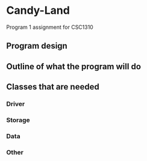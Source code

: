 # Candy-Land
Program 1 assignment for CSC1310

## Program design


## Outline of what the program will do 


## Classes that are needed

### Driver

### Storage

### Data

### Other
